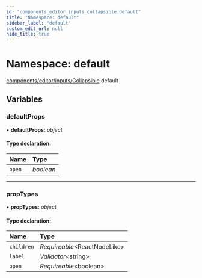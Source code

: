 ```yaml
---
id: "components_editor_inputs_collapsible.default"
title: "Namespace: default"
sidebar_label: "default"
custom_edit_url: null
hide_title: true
---
```


# Namespace: default

[components/editor/inputs/Collapsible](components_editor_inputs_collapsible.md).default

## Variables

### defaultProps

• **defaultProps**: *object*

#### Type declaration:

Name | Type |
:------ | :------ |
`open` | *boolean* |

___

### propTypes

• **propTypes**: *object*

#### Type declaration:

Name | Type |
:------ | :------ |
`children` | *Requireable*<ReactNodeLike\> |
`label` | *Validator*<string\> |
`open` | *Requireable*<boolean\> |
